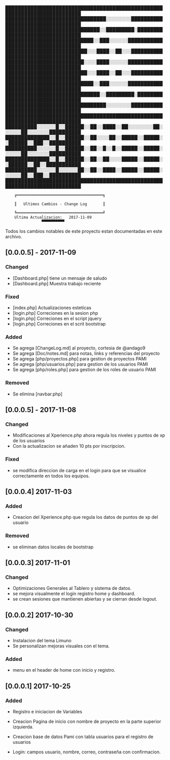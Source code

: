 ﻿██████████████████████████████████████████████████████████████████████████
████████████████████████████████░░░░░░░░██████████████████████████████████
██████████████████████████████░░█████████░████████████████████████████████
████████████████████████████░░███░░░░░░███████████████████████████████████
██████████████████████████░░░████░░██░░░██████████████████████████████████
█████████████████████████░░░░████░░░░░░███████████████████████████████████
██████████████████████████░░░████░░██░░░██████████████████████████████████
████████████████████████████░░███░░░░░░███████████████████████████████████
██████████████████████████████░░█████████░████████████████████████████████
████████████████████████████████░░░░░░░░██████████████████████████████████
██████████████████████████████████████████████████████████████████████████
██████████░░░░░░█░░██████░░██░░████░░██░░░░░░░░██░░░░░░██░░░░░░░██████████
██████████████░░█░░██████░░██░░░░██░░█████░░█████░░██████░░███░░██████████
██████████░░░░░░█░░██████░░██░░█░░█░░█████░░█████░░░░░░██░░░░░░░██████████
██████████████░░█░░██████░░██░░██░░░░█████░░█████░░██████░░██░░███████████
██████████░░░░░░█░░░░░░██░░██░░████░░█████░░█████░░░░░░██░░███░░██████████
██████████████████████████████████████████████████████████████████████████

		╔══════════════════════════════════════╗
  
		║   Ultimos Cambios - Change Log       ║

		╚══════════════════════════════════════╝
		Ultima Actualizacion:  	2017-11-09
					▀▀▀▀▀▀▀▀▀▀			
Todos los cambios notables de este proyecto estan documentadas en este 
archivo.

## [0.0.0.5] - 2017-11-09
### Changed
- [Dashboard.php] tiene un mensaje de saludo
- [Dashboard.php] Muestra trabajo reciente
### Fixed
- [index.php] Actualizaciones esteticas
- [login.php] Correciones en la sesion php
- [login.php] Correciones en el script jquery
- [login.php] Correciones en el scrit bootstrap
### Added
- Se agrega [ChangeLog.md] al proyecto, cortesia de @andago9
- Se agrega [Doc/notes.md] para notas, links y referencias del proyecto
- Se agrega [php/proyectos.php] para gestion de proyectos PAMI
- Se agrega [php/usuarios.php] para gestion de los usuarios PAMI
- Se agrega [php/roles.php] para gestion de los roles de usuario PAMI
### Removed
- Se elimina [navbar.php]


## [0.0.0.5] - 2017-11-08
### Changed
- Modificaciones al Xperience.php ahora regula los niveles y puntos de xp
  de los usuarios
- Con la actualizacion se añaden 10 pts por inscripcion.



### Fixed
- se modifica direccion de carga en el login para que se visualice 
correctamente en todos los equipos.

## [0.0.0.4] 2017-11-03
### Added
- Creacion del Xperience.php que regula los datos de puntos de 
  xp del usuario
 

### Removed
- se eliminan datos locales de bootstrap


## [0.0.0.3] 2017-11-01
### Changed
- Optimizaciones Generales al Tablero y sistema de datos.
- se mejora visualmente el login registro home y dashboard.
- se crean sesiones que mantienen abiertas y se cierran desde logout.

## [0.0.0.2] 2017-10-30
### Changed
- Instalacion del tema Limuno
- Se personalizan mejoras visuales con el tema.

### Added
- menu en el header de home con inicio y registro.

## [0.0.0.1] 2017-10-25
### Added
- Registro e iniciacion de Variables

- Creacion Pagina de inicio con nombre de proyecto en la parte superior 
izquierda. 
- Creacion base de datos Pami con tabla usuarios para el registro de 
usuarios 
- Login: campos usuario, nombre, correo, contraseña con confirmacion.
